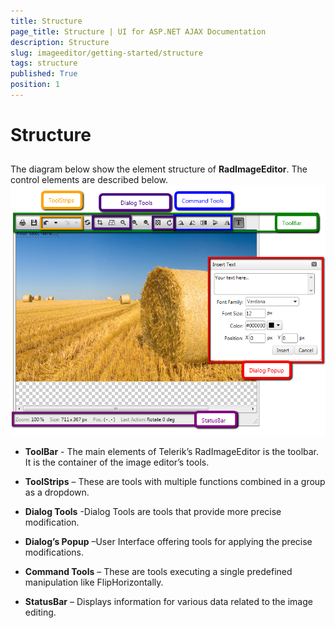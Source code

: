 ```yaml
---
title: Structure
page_title: Structure | UI for ASP.NET AJAX Documentation
description: Structure
slug: imageeditor/getting-started/structure
tags: structure
published: True
position: 1
---
```


# Structure



## 

The diagram below show the element structure of __RadImageEditor__. The control elements are described below.![radimageeditor-structure](images/radimageeditor-structure.png)

* __ToolBar__ - The main elements of Telerik’s RadImageEditor is the toolbar. It is the container of the image editor’s tools.

* __ToolStrips__ – These are tools with multiple functions combined in a group as a dropdown.

* __Dialog Tools__ -Dialog Tools are tools that provide more precise modification.

* __Dialog’s Popup__ –User Interface offering tools for applying the precise modifications.

* __Command Tools__ – These are tools executing a single predefined manipulation like FlipHorizontally.

* __StatusBar__ – Displays information for various data related to the image editing.
